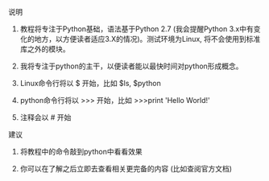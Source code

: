 说明

1. 教程将专注于Python基础，语法基于Python 2.7 (我会提醒Python 3.x中有变化的地方，以方便读者适应3.X的情况)。测试环境为Linux, 将不会使用到标准库之外的模块。

2. 我将专注于python的主干，以便读者能以最快时间对python形成概念。

3. Linux命令行将以 $ 开始，比如 $ls, $python

4. python命令行将以 >>> 开始，比如 >>>print 'Hello World!'

5. 注释会以 # 开始

 

建议

1. 将教程中的命令敲到python中看看效果

2. 你可以在了解之后立即去查看相关更完备的内容 (比如查阅官方文档)
